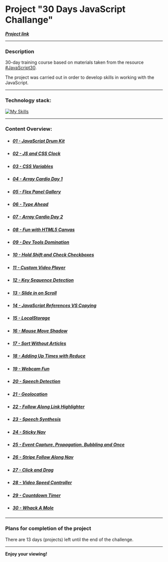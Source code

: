 # Project "30 Days JavaScript Challange"

**_[Project link](https://loner789.github.io/30-days-js-challange)_**

---

### Description

30-day training course based on materials taken from the resource [#JavaScript30](https://JavaScript30.com).

The project was carried out in order to develop skills in working with the JavaScript.

---

### Technology stack:

[![My Skills](https://skills.thijs.gg/icons?i=html,css,js,git)](https://skills.thijs.gg)

---

### Content Overview:

- ##### [01 - JavaScript Drum Kit](https://loner789.github.io/30-days-js-challange/01-js-drum-kit/index.html)
- ##### [02 - JS and CSS Clock](https://loner789.github.io/30-days-js-challange/02-js-and-css-clock/index.html)
- ##### [03 - CSS Variables](https://loner789.github.io/30-days-js-challange/03-css-variables/index.html)
- ##### [04 - Array Cardio Day 1](https://loner789.github.io/30-days-js-challange/04-array-cardio-day-1/index.html)
- ##### [05 - Flex Panel Gallery](https://loner789.github.io/30-days-js-challange/05-flex-panel-gallery/index.html)
- ##### [06 - Type Ahead](https://loner789.github.io/30-days-js-challange/06-type-ahead/index.html)
- ##### [07 - Array Cardio Day 2](https://loner789.github.io/30-days-js-challange/07-array-cardio-day-2/index.html)
- ##### [08 - Fun with HTML5 Canvas](https://loner789.github.io/30-days-js-challange/08-fun-with-html5-canvas/index.html)
- ##### [09 - Dev Tools Domination](https://loner789.github.io/30-days-js-challange/09-dev-tools-domination/index.html)
- ##### [10 - Hold Shift and Check Checkboxes](https://loner789.github.io/30-days-js-challange/10-hold-shift-and-check-checkboxes/index.html)
- ##### [11 - Custom Video Player](https://loner789.github.io/30-days-js-challange/11-custom-video-player/index.html)
- ##### [12 - Key Sequence Detection](https://loner789.github.io/30-days-js-challange/12-key-sequence-detection/index.html)
- ##### [13 - Slide in on Scroll](https://loner789.github.io/30-days-js-challange/13-slide-in-on-scroll/index.html)
- ##### [14 - JavaScript References VS Copying](https://loner789.github.io/30-days-js-challange/14-js-references-vs-copying/index.html)
- ##### [15 - LocalStorage](https://loner789.github.io/30-days-js-challange/15-local-storage/index.html)
- ##### [16 - Mouse Move Shadow](https://loner789.github.io/30-days-js-challange/16-mouse-move-shadow/index.html)
- ##### [17 - Sort Without Articles](https://loner789.github.io/30-days-js-challange/17-sort-without-articles/index.html)
- ##### [18 - Adding Up Times with Reduce]()
- ##### [19 - Webcam Fun]()
- ##### [20 - Speech Detection]()
- ##### [21 - Geolocation]()
- ##### [22 - Follow Along Link Highlighter]()
- ##### [23 - Speech Synthesis]()
- ##### [24 - Sticky Nav]()
- ##### [25 - Event Capture, Propagation, Bubbling and Once]()
- ##### [26 - Stripe Follow Along Nav]()
- ##### [27 - Click and Drag]()
- ##### [28 - Video Speed Controller]()
- ##### [29 - Countdown Timer]()
- ##### [30 - Whack A Mole]()

---

### Plans for completion of the project

There are 13 days (projects) left until the end of the challenge.

---

**Enjoy your viewing!**
